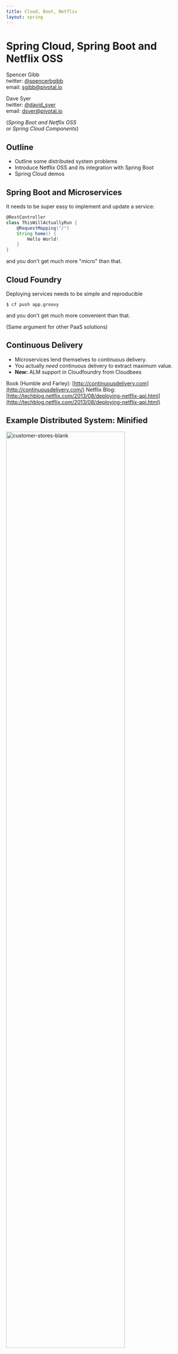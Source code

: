 ```yaml
---
title: Cloud, Boot, Netflix
layout: spring
---
```

# Spring Cloud, Spring Boot and Netflix OSS

Spencer Gibb   
twitter: [@spencerbgibb](http://twitter.com/spencerbgibb)   
email: sgibb@pivotal.io   

Dave Syer   
twitter: [@david_syer](http://twitter.com/david_syer)   
email: dsyer@pivotal.io   

(_Spring Boot and Netflix OSS_    
or _Spring Cloud Components_)

## Outline
* Outline some distributed system problems
* Introduce Netflix OSS and its integration with Spring Boot
* Spring Cloud demos

## Spring Boot and Microservices

It needs to be super easy to implement and update a service:

```groovy
@RestController
class ThisWillActuallyRun {
    @RequestMapping("/")
    String home() {
        Hello World!
    }
}
```

and you don't get much more "micro" than that.

## Cloud Foundry

Deploying services needs to be simple and reproducible

```
$ cf push app.groovy
```

and you don't get much more convenient than that.

(Same argument for other PaaS solutions)

## Continuous Delivery

* Microservices lend themselves to continuous delivery.
* You actually *need* continuous delivery to extract maximum value.
* **New:** ALM support in Cloudfoundry from Cloudbees

Book (Humble and Farley): [http://continuousdelivery.com](http://continuousdelivery.com/)
Netflix Blog: [http://techblog.netflix.com/2013/08/deploying-netflix-api.html](http://techblog.netflix.com/2013/08/deploying-netflix-api.html)

## Example Distributed System: Minified

<style>img[alt=customer-stores-blank] { width: 80%; }</style>

![customer-stores-blank](images/CustomersStoresBlank.svg)

## No Man (Microservice) is an Island

> It's excellent to be able to implement a microservice really easily
> (Spring Boot), but building a system that way surfaces
> "non-functional" requirements that you otherwise didn't have.

There are laws of physics and probability that make some problems
unsolvable (consistency, availability, latency), but brittleness and
manageability can be addressed with *generic*, *boiler plate*
patterns.

## Emergent features of micro-services systems

Coordination of distributed systems leads to boiler plate patterns

* Distributed/versioned configuration
* Service-to-service calls
* Service registration and discovery
* Routing
* Load balancing
* Circuit Breaker
* Asynchronous + reactive
* Distributed messaging

## Spring IO Platform

![spring-io-tree](images/spring-io-tree.png)

## Example: Coordination Boiler Plate

<style>img[alt=customer-stores-system] { width: 72%; }</style>

![customer-stores-system](images/CustomersStoresSystem.svg)

## Netflix OSS

* Eureka
* Hystrix & Turbine
* Ribbon
* Feign
* Zuul
* Archaius

* Curator
* Asgaard
* ...

[Mikey Cohen Netflix edge architecture, http://goo.gl/M159zi](http://goo.gl/M159zi)

## Example: Spring Cloud and Netflix

<style>img[alt=customer-stores] { width: 72%; }</style>

![customer-stores](images/CustomersStores.svg)

## Configuration Server
* Pluggable source
* Git implementation
* Versioned
* Rollback-able
* Strong encryption

## Config Client
Consumers of config server can use client library as Spring Boot plugin

Features:

* Bootstrap `Environment` from server
* POST to /env to change `Environment`
* `@RefreshScope` for atomic changes to beans via Spring lifecycle
* POST to /refresh
* POST to /restart

## Discovery: Eureka
* Service Registration Server
* Highly Available
* Services have metadata
* In AWS terms, multi Availability Zone and Region aware

## Circuit Breaker: Hystrix

Reilience pattern:

* latency and fault tolerance
* isolates access to other services
* stops cascading failures
* dashboard

Release It!: [https://pragprog.com/book/mnee/release-it](https://pragprog.com/book/mnee/release-it)

## Hystrix Fallback

<style>img[alt=hystrix] { width: 92%; }</style>

![hystrix](images/HystrixFallback.svg)


## Declarative Hystrix Commands

```java
@HystrixCommand(fallbackMethod="getDefaultMessage")
public String getMessage() {
  return restTemplate.getForObject(/*...*/);
}

private String getDefaultMessage() {
  return "Hello World Default";
}
```

```java
//somewhere else
helloService.getMessage();
```

## Circuit Breaker Metrics

* Via actuator `/metrics`
* Server side event stream `/hystrix.stream`
* Dashboard app with `@EnableHystrixDashboard`
* Aggregation via Spring Cloud Bus Turbine

## Routing: Zuul
* JVM based router and filter
* Similar routing role as httpd, nginx, or CF go router
* Fully programmable rules and filters
* Groovy
* Java
* Any JVM language

## How Netflix uses Zuul
* Authentication
* Insights
* Stress Testing
* Canary Testing
* Dynamic Routing
* Service Migration
* Load Shedding
* Security
* Static Response handling
* Active/Active traffic management

## Spring Cloud Zuul Proxy
* Store routing rules in config server   
   `zuul.proxy.route.customers: /customers`
* Uses `Hystrix->Ribbon->Eureka` to forward requests to appropriate service

```groovy
@EnableZuulProxy
@Controller
class Application {
  @RequestMapping("/")
  String home() { 
    return 'redirect:/index.html#/customers'
  }
}
```

* Can be used as "sidecar" (or standalone edge server) via `@EnableSidecar`

## Links

* [http://github.com/spring-cloud](http://github.com/spring-cloud)
* [http://github.com/spring-cloud-samples](http://github.com/spring-cloud-samples)
* [http://blog.spring.io](http://blog.spring.io)
* [http://presos.dsyer.com/decks/cloud-boot-netflix.html](http://presos.dsyer.com/decks/cloud-boot-netflix.html)
* Twitter: [@spencerbgibb](http://twitter.com/spencerbgibb), [@david_syer](http://twitter.com/david_syer)
* Email: sgibb@pivotal.io, dsyer@pivotal.io
